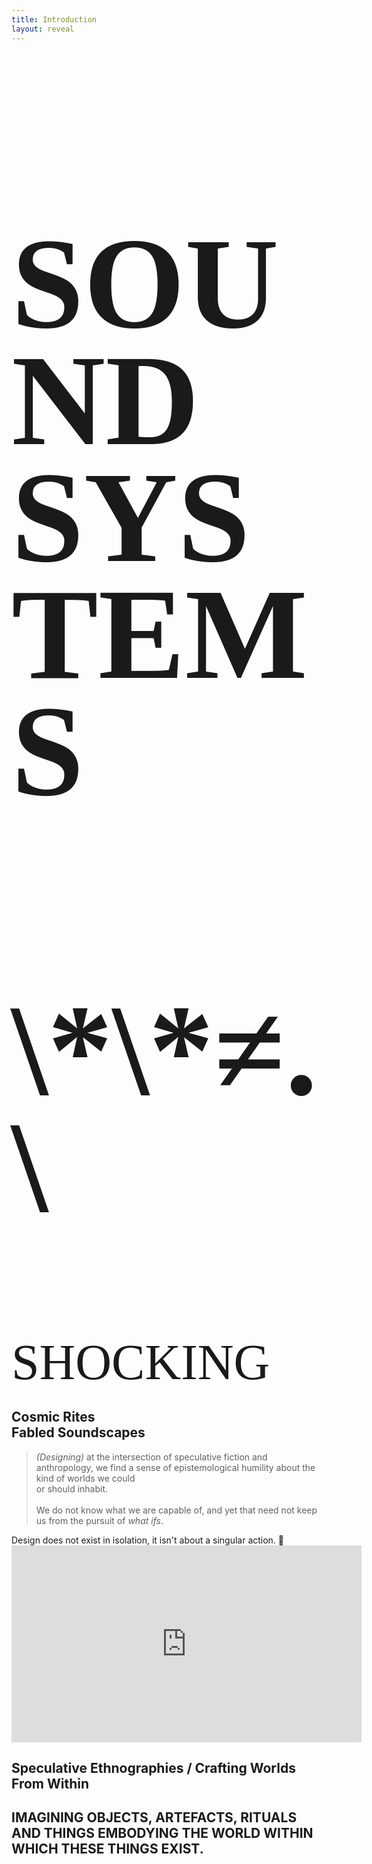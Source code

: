 ```yaml
---
title: Introduction
layout: reveal
---
```

<section>
    <h1 class="NT" style="font-family:'picnic' !important;text-transform: uppercase !important;line-height: 0.9;font-size: 13rem !important;" >sound<br>systems</h1>
</section>
<section data-state=vvfa>
 <style>.vvfa header:after { content: "Very Very Far Away"; }</style>
    <h1 class="NT" style="font-family:'HND' !important;text-transform: uppercase !important;line-height: 0.9;font-size: 13rem !important;" >\*\*≠.\</h1>
</section>

<section data-background-image="assets/imgs/tc_arm.jpg" data-state=tcarm>
    <style>.tcarm header:after { content: "Time Conditioning, 2010-2014"; }</style>
</section>

<section data-background-image="assets/imgs/pp1.jpg" data-state=header11>
    <style>.header11 header:after { content: "Prophecy Program, 2013"; }</style>
</section>

<section data-background-image="assets/imgs/pp2.jpg" data-state=header11>
</section>

<section data-background-image="assets/imgs/pp22.jpg" data-state=header11>
</section>

<section data-background-image="assets/imgs/pp3.jpg" data-state=header11>
</section>

<section data-background-image="assets/imgs/pp4.jpg" data-state=header11>
</section>

<section data-background-image="assets/imgs/pp5.jpg" data-state=header11>
</section>

<section data-background-image="assets/imgs/pp6.jpg" data-state=header11>
</section>

<section data-background-image="assets/imgs/sho1.jpg" data-state=header12>
    <style>.header12 header:after { content: "Shocking, 2010"; }</style>
    <span style="font-size:5rem; font-family:'Rubik Wet Paint';">SHOCKING</span>
</section>

<section data-background-image="assets/imgs/sho2.jpg" data-state=header12>
</section>

<section data-background-image="assets/imgs/sho3.jpg" data-state=header12>
</section>

<section data-background-image="assets/imgs/sho4.jpg" data-state=header12>
</section>

<section data-background-image="assets/imgs/sho5.jpg" data-state=header12>
</section>

<section data-background-image="assets/imgs/sho6.jpg" data-state=header12>
</section>
<section>
    <h1 class="BT">Cosmic Rites<br>Fabled Soundscapes</h1>
</section>
<section data-background-color="blueviolet" data-state=header1>
    <style>.header1 header:after { content: "Anderson, R. et al. (2018),Speculative Anthropologies"; }</style>
    <blockquote>
        <em>(Designing)</em> at the intersection of speculative fiction and anthropology, we find a sense of epistemological humility about the kind of worlds we could <br>or should inhabit. <br><br> We do not know what we are capable of, and yet that need not keep us from the pursuit of <em>what ifs</em>.
    </blockquote>
    <aside class="notes">
        Design does not exist in isolation, it isn't about a singular action. 📝
    </aside>
</section>
<section data-state=header2>
    <style>.header2 header:after { content: "MAID at the Yard Theatre (2023), Cosmic Fables"; }</style>
    <iframe width="560" height="315" src="https://www.youtube.com/embed/lkRSJQHlAR0?si=rPOE144y3aAFSK9E&amp;controls=0" title="YouTube video player" frameborder="0" allow="accelerometer; autoplay; clipboard-write; encrypted-media; gyroscope; picture-in-picture; web-share" referrerpolicy="strict-origin-when-cross-origin" allowfullscreen></iframe>
</section>
<section>
    <h1 class="BT">Speculative Ethnographies / Crafting Worlds From Within</h1>
</section>
<section>
    <h1 class="WP">IMAGINING OBJECTS, ARTEFACTS, RITUALS AND THINGS EMBODYING THE WORLD WITHIN WHICH THESE THINGS EXIST.</h1>
</section>